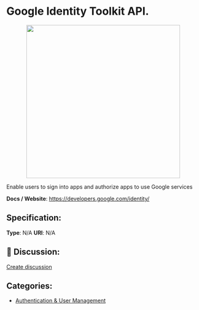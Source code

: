 # Google Identity Toolkit API.
<p align="center">
    <img width="400" src="https://raw.githubusercontent.com/apis-list/apis-list/apis/google-identity-toolkit-api/logo_256x256.png" />
</p>

Enable users to sign into apps and authorize apps to use Google services

**Docs / Website**: https://developers.google.com/identity/

## Specification:
**Type**:  N/A 
**URI**:  N/A 

## 💬 Discussion:
[Create discussion](link)

## Categories:
- [Authentication & User Management](https://github.com/apis-list/apis-list#authentication-and-user-management)






